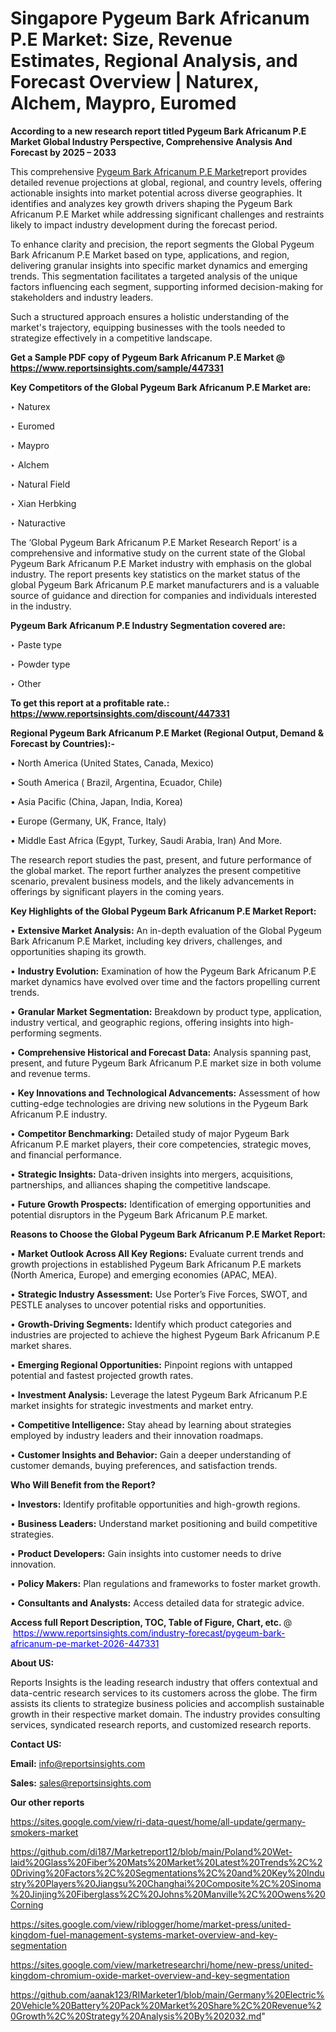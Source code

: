 # Singapore Pygeum Bark Africanum P.E Market: Size, Revenue Estimates, Regional Analysis, and Forecast Overview | Naturex, Alchem, Maypro, Euromed

<strong>According to a new research report titled Pygeum Bark Africanum P.E Market Global Industry Perspective, Comprehensive Analysis And Forecast by 2025 – 2033</strong>

This comprehensive <a href=https://www.reportsinsights.com/sample/447331>Pygeum Bark Africanum P.E Market</a>report provides detailed revenue projections at global, regional, and country levels, offering actionable insights into market potential across diverse geographies. It identifies and analyzes key growth drivers shaping the Pygeum Bark Africanum P.E Market while addressing significant challenges and restraints likely to impact industry development during the forecast period.

To enhance clarity and precision, the report segments the Global Pygeum Bark Africanum P.E Market based on type, applications, and region, delivering granular insights into specific market dynamics and emerging trends. This segmentation facilitates a targeted analysis of the unique factors influencing each segment, supporting informed decision-making for stakeholders and industry leaders.

Such a structured approach ensures a holistic understanding of the market's trajectory, equipping businesses with the tools needed to strategize effectively in a competitive landscape.

<strong>Get a Sample PDF copy of Pygeum Bark Africanum P.E Market </strong><strong>@<a href=https://www.reportsinsights.com/sample/447331 style=color:#0000ff;> https://www.reportsinsights.com/sample/447331</a></strong></font>

<strong>Key Competitors of the Global Pygeum Bark Africanum P.E Market are:</strong>

‣ Naturex

‣ Euromed

‣ Maypro

‣ Alchem

‣ Natural Field

‣ Xian Herbking

‣ Naturactive

The ‘Global Pygeum Bark Africanum P.E Market Research Report’ is a comprehensive and informative study on the current state of the Global Pygeum Bark Africanum P.E Market industry with emphasis on the global industry. The report presents key statistics on the market status of the global Pygeum Bark Africanum P.E market manufacturers and is a valuable source of guidance and direction for companies and individuals interested in the industry.

<strong>Pygeum Bark Africanum P.E Industry Segmentation covered are:</strong>

‣ Paste type

‣ Powder type

‣ Other

<strong>To get this report at a profitable rate.: <a href=https://www.reportsinsights.com/discount/447331 style=color:#0000ff;>https://www.reportsinsights.com/discount/447331</a></strong></font>

<strong>Regional Pygeum Bark Africanum P.E Market (Regional Output, Demand &amp; Forecast by Countries):-</strong>

• North America (United States, Canada, Mexico)

• South America ( Brazil, Argentina, Ecuador, Chile)

• Asia Pacific (China, Japan, India, Korea)

• Europe (Germany, UK, France, Italy)

• Middle East Africa (Egypt, Turkey, Saudi Arabia, Iran) And More.

The research report studies the past, present, and future performance of the global market. The report further analyzes the present competitive scenario, prevalent business models, and the likely advancements in offerings by significant players in the coming years.

<strong>Key Highlights of the Global Pygeum Bark Africanum P.E Market Report:</strong>

• <strong>Extensive Market Analysis:</strong> An in-depth evaluation of the Global Pygeum Bark Africanum P.E Market, including key drivers, challenges, and opportunities shaping its growth.

• <strong>Industry Evolution:</strong> Examination of how the Pygeum Bark Africanum P.E market dynamics have evolved over time and the factors propelling current trends.

• <strong>Granular Market Segmentation:</strong> Breakdown by product type, application, industry vertical, and geographic regions, offering insights into high-performing segments.

• <strong>Comprehensive Historical and Forecast Data:</strong> Analysis spanning past, present, and future Pygeum Bark Africanum P.E market size in both volume and revenue terms.

• <strong>Key Innovations and Technological Advancements:</strong> Assessment of how cutting-edge technologies are driving new solutions in the Pygeum Bark Africanum P.E industry.

• <strong>Competitor Benchmarking:</strong> Detailed study of major Pygeum Bark Africanum P.E market players, their core competencies, strategic moves, and financial performance.

• <strong>Strategic Insights:</strong> Data-driven insights into mergers, acquisitions, partnerships, and alliances shaping the competitive landscape.

• <strong>Future Growth Prospects:</strong> Identification of emerging opportunities and potential disruptors in the Pygeum Bark Africanum P.E market.

<strong>Reasons to Choose the Global Pygeum Bark Africanum P.E Market Report:</strong>

• <strong>Market Outlook Across All Key Regions:</strong> Evaluate current trends and growth projections in established Pygeum Bark Africanum P.E markets (North America, Europe) and emerging economies (APAC, MEA).

• <strong>Strategic Industry Assessment:</strong> Use Porter’s Five Forces, SWOT, and PESTLE analyses to uncover potential risks and opportunities.

• <strong>Growth-Driving Segments:</strong> Identify which product categories and industries are projected to achieve the highest Pygeum Bark Africanum P.E market shares.

• <strong>Emerging Regional Opportunities:</strong> Pinpoint regions with untapped potential and fastest projected growth rates.

• <strong>Investment Analysis:</strong> Leverage the latest Pygeum Bark Africanum P.E market insights for strategic investments and market entry.

• <strong>Competitive Intelligence:</strong> Stay ahead by learning about strategies employed by industry leaders and their innovation roadmaps.

• <strong>Customer Insights and Behavior:</strong> Gain a deeper understanding of customer demands, buying preferences, and satisfaction trends.

<strong>Who Will Benefit from the Report?</strong>

• <strong>Investors:</strong> Identify profitable opportunities and high-growth regions.

• <strong>Business Leaders:</strong> Understand market positioning and build competitive strategies.

• <strong>Product Developers:</strong> Gain insights into customer needs to drive innovation.

• <strong>Policy Makers:</strong> Plan regulations and frameworks to foster market growth.

• <strong>Consultants and Analysts:</strong> Access detailed data for strategic advice.
</ul>
<strong>Access full Report Description, TOC, Table of Figure, Chart, etc. </strong>@  <a href=https://www.reportsinsights.com/industry-forecast/pygeum-bark-africanum-pe-market-2026-447331 style=color:#0000ff;>https://www.reportsinsights.com/industry-forecast/pygeum-bark-africanum-pe-market-2026-447331</a></font>

<strong><strong>About US</strong>:</strong>

Reports Insights is the leading research industry that offers contextual and data-centric research services to its customers across the globe. The firm assists its clients to strategize business policies and accomplish sustainable growth in their respective market domain. The industry provides consulting services, syndicated research reports, and customized research reports.

<strong>Contact US:</strong>

<p class=""""><b>Email:</b> <a href=mailto:info@reportsinsights.com>info@reportsinsights.com</a></p>
<p class=""""><b>Sales:</b> <a href=mailto:sales@reportsinsights.com>sales@reportsinsights.com</a></p>

<strong>Our other reports</strong>

<a href=https://sites.google.com/view/ri-data-quest/home/all-update/germany-smokers-market>https://sites.google.com/view/ri-data-quest/home/all-update/germany-smokers-market</a>

<a href=https://github.com/di187/Marketreport12/blob/main/Poland%20Wet-laid%20Glass%20Fiber%20Mats%20Market%20Latest%20Trends%2C%20Driving%20Factors%2C%20Segmentations%2C%20and%20Key%20Industry%20Players%20Jiangsu%20Changhai%20Composite%2C%20Sinoma%20Jinjing%20Fiberglass%2C%20Johns%20Manville%2C%20Owens%20Corning>https://github.com/di187/Marketreport12/blob/main/Poland%20Wet-laid%20Glass%20Fiber%20Mats%20Market%20Latest%20Trends%2C%20Driving%20Factors%2C%20Segmentations%2C%20and%20Key%20Industry%20Players%20Jiangsu%20Changhai%20Composite%2C%20Sinoma%20Jinjing%20Fiberglass%2C%20Johns%20Manville%2C%20Owens%20Corning</a>

<a href=https://sites.google.com/view/riblogger/home/market-press/united-kingdom-fuel-management-systems-market-overview-and-key-segmentation>https://sites.google.com/view/riblogger/home/market-press/united-kingdom-fuel-management-systems-market-overview-and-key-segmentation</a>

<a href=https://sites.google.com/view/marketresearchri/home/new-press/united-kingdom-chromium-oxide-market-overview-and-key-segmentation>https://sites.google.com/view/marketresearchri/home/new-press/united-kingdom-chromium-oxide-market-overview-and-key-segmentation</a>

<a href=https://github.com/aanak123/RIMarketer1/blob/main/Germany%20Electric%20Vehicle%20Battery%20Pack%20Market%20Share%2C%20Revenue%20Growth%2C%20Strategy%20Analysis%20By%202032.md>https://github.com/aanak123/RIMarketer1/blob/main/Germany%20Electric%20Vehicle%20Battery%20Pack%20Market%20Share%2C%20Revenue%20Growth%2C%20Strategy%20Analysis%20By%202032.md</a>"
